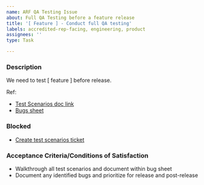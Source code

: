 ```yaml
---
name: ARF QA Testing Issue
about: Full QA Testing before a feature release
title: '[ Feature ] - Conduct full QA testing'
labels: accredited-rep-facing, engineering, product
assignees: ''
type: Task

---
```


### Description
We need to test [ feature ] before release.

Ref: 
- [Test Scenarios doc link]()
- [Bugs sheet]()

### Blocked 
- [Create test scenarios ticket]()

### Acceptance Criteria/Conditions of Satisfaction
<!-- Specify criteria for ticket completion -->
- Walkthrough all test scenarios and document within bug sheet
- Document any identified bugs and prioritize for release and post-release


